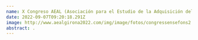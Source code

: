```yaml
---
name: X Congreso AEAL (Asociación para el Estudio de la Adquisición del Lenguaje)
date: 2022-09-07T09:20:18.291Z
image: http://www.aealgirona2022.com/img/image/fotos/congressensefons2.png?&q=100&aoe=1&f=png
abstract: .
---
```

